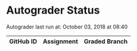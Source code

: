# Autograder Status
Autograder last run at: October 03, 2018 at 08:40

| GitHub ID | Assignment | Graded Branch |
|-----------|------------|---------------|

